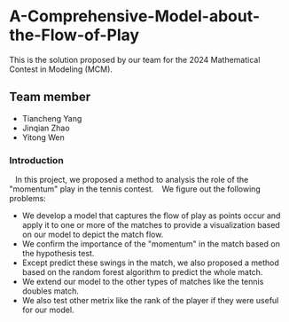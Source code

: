 # A-Comprehensive-Model-about-the-Flow-of-Play
This is the solution proposed by our team for the 2024 Mathematical Contest in Modeling (MCM).
## Team member
- Tiancheng Yang
- Jinqian Zhao
- Yitong Wen

### Introduction
&ensp; In this project, we proposed a method to analysis the role of the "momentum" play in the tennis contest.
&ensp; We figure out the following problems:
- We develop a model that captures the flow of play as points occur and apply it to one or more of the matches to provide a visualization based on our model to depict the match flow.
- We confirm the importance of the "momentum" in the match based on the hypothesis test.
- Except predict these swings in the match, we also proposed a method based on the random forest algorithm to predict the whole match.
- We extend our model to the other types of matches like the tennis doubles match.
- We also test other metrix like the rank of the player if they were useful for our model.

